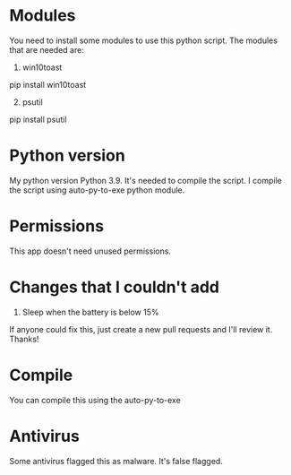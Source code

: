 # Modules
You need to install some modules to use this python script. The modules that are needed are:
1. win10toast
 
pip install win10toast

2. psutil

pip install psutil

# Python version
My python version Python 3.9. It's needed to compile the script. I compile the script using auto-py-to-exe python module.
# Permissions
This app doesn't need unused permissions.
# Changes that I couldn't add
1. Sleep when the battery is below 15%

If anyone could fix this, just create a new pull requests and I'll review it. Thanks!
# Compile
You can compile this using the auto-py-to-exe

# Antivirus
Some antivirus flagged this as malware. It's false flagged.
